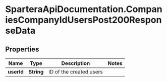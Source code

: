 # SparteraApiDocumentation.CompaniesCompanyIdUsersPost200ResponseData

## Properties

Name | Type | Description | Notes
------------ | ------------- | ------------- | -------------
**userId** | **String** | ID of the created users | 


